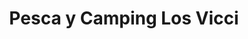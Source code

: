 ---
title: "Pesca y Camping Los Vicci"
url: /san-antonio-este/pesca-y-camping-los-vicci/
shop: Angeln
---